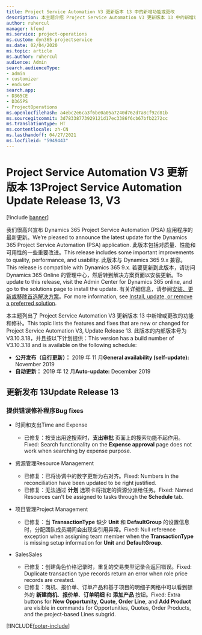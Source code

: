 ```yaml
---
title: Project Service Automation V3 更新版本 13 中的新增功能或更改
description: 本主题介绍 Project Service Automation V3 更新版本 13 中的新增功能。
author: ruhercul
manager: kfend
ms.service: project-operations
ms.custom: dyn365-projectservice
ms.date: 02/04/2020
ms.topic: article
ms.author: ruhercul
audience: Admin
search.audienceType:
- admin
- customizer
- enduser
search.app:
- D365CE
- D365PS
- ProjectOperations
ms.openlocfilehash: a4ebc2e6ca3f6be0a05a7240d762d7a8cf92d81b
ms.sourcegitcommit: 3d78338773929121d17ec3386f6cb67bfb2272cc
ms.translationtype: HT
ms.contentlocale: zh-CN
ms.lasthandoff: 04/27/2021
ms.locfileid: "5949443"
---
```

# <a name="project-service-automation-update-release-13-v3"></a><span data-ttu-id="6930a-103">Project Service Automation V3 更新版本 13</span><span class="sxs-lookup"><span data-stu-id="6930a-103">Project Service Automation Update Release 13, V3</span></span>

[!include [banner](../includes/psa-now-project-operations.md)]

<span data-ttu-id="6930a-104">我们很高兴宣布 Dynamics 365 Project Service Automation (PSA) 应用程序的最新更新。</span><span class="sxs-lookup"><span data-stu-id="6930a-104">We’re pleased to announce the latest update for the Dynamics 365 Project Service Automation (PSA) application.</span></span> <span data-ttu-id="6930a-105">此版本包括对质量、性能和可用性的一些重要改进。</span><span class="sxs-lookup"><span data-stu-id="6930a-105">This release includes some important improvements to quality, performance, and usability.</span></span> <span data-ttu-id="6930a-106">此版本与 Dynamics 365 9.x 兼容。</span><span class="sxs-lookup"><span data-stu-id="6930a-106">This release is compatible with Dynamics 365 9.x.</span></span> <span data-ttu-id="6930a-107">若要更新到此版本，请访问 Dynamics 365 Online 的管理中心，然后转到解决方案页面以安装更新。</span><span class="sxs-lookup"><span data-stu-id="6930a-107">To update to this release, visit the Admin Center for Dynamics 365 online, and go to the solutions page to install the update.</span></span> <span data-ttu-id="6930a-108">有关详细信息，请参阅[安装、更新或移除首选解决方案](/power-platform/admin/install-remove-preferred-solution)。</span><span class="sxs-lookup"><span data-stu-id="6930a-108">For more information, see [Install, update, or remove a preferred solution](/power-platform/admin/install-remove-preferred-solution).</span></span>

<span data-ttu-id="6930a-109">本主题列出了 Project Service Automation V3 更新版本 13 中新增或更改的功能和修补。</span><span class="sxs-lookup"><span data-stu-id="6930a-109">This topic lists the features and fixes that are new or changed for Project Service Automation V3, Update Release 13.</span></span> <span data-ttu-id="6930a-110">此版本的内部版本号为 V3.10.3.18，并且按以下计划提供：</span><span class="sxs-lookup"><span data-stu-id="6930a-110">This version has a build number of V3.10.3.18 and is available on the following schedule:</span></span>

- <span data-ttu-id="6930a-111">**公开发布（自行更新）：** 2019 年 11 月</span><span class="sxs-lookup"><span data-stu-id="6930a-111">**General availability (self-update):** November 2019</span></span>
- <span data-ttu-id="6930a-112">**自动更新：** 2019 年 12 月</span><span class="sxs-lookup"><span data-stu-id="6930a-112">**Auto-update:** December 2019</span></span>


## <a name="update-release-13"></a><span data-ttu-id="6930a-113">更新发布 13</span><span class="sxs-lookup"><span data-stu-id="6930a-113">Update Release 13</span></span> 

### <a name="bug-fixes"></a><span data-ttu-id="6930a-114">提供错误修补程序</span><span class="sxs-lookup"><span data-stu-id="6930a-114">Bug fixes</span></span>

- <span data-ttu-id="6930a-115">时间和支出</span><span class="sxs-lookup"><span data-stu-id="6930a-115">Time and Expense</span></span>

     - <span data-ttu-id="6930a-116">已修复：按支出用途搜索时，**支出审批** 页面上的搜索功能不起作用。</span><span class="sxs-lookup"><span data-stu-id="6930a-116">Fixed: Search functionality on the **Expense approval** page does not work when searching by expense purpose.</span></span>

- <span data-ttu-id="6930a-117">资源管理</span><span class="sxs-lookup"><span data-stu-id="6930a-117">Resource Management</span></span>

     - <span data-ttu-id="6930a-118">已修复：已将协调中的数字更新为右对齐。</span><span class="sxs-lookup"><span data-stu-id="6930a-118">Fixed: Numbers in the reconciliation have been updated to be right justified.</span></span>
     - <span data-ttu-id="6930a-119">已修复：无法通过 **计划** 选项卡将指定的资源分派给任务。</span><span class="sxs-lookup"><span data-stu-id="6930a-119">Fixed: Named Resources can't be assigned to tasks through the **Schedule** tab.</span></span>

- <span data-ttu-id="6930a-120">项目管理</span><span class="sxs-lookup"><span data-stu-id="6930a-120">Project Management</span></span>

     - <span data-ttu-id="6930a-121">已修复：当 **TransactionType** 缺少 **Unit** 和 **DefaultGroup** 的设置信息时，分配团队成员期间会出现空引用异常。</span><span class="sxs-lookup"><span data-stu-id="6930a-121">Fixed: Null reference exception when assigning team member when the **TransactionType** is missing setup information for **Unit** and **DefaultGroup**.</span></span>

- <span data-ttu-id="6930a-122">Sales</span><span class="sxs-lookup"><span data-stu-id="6930a-122">Sales</span></span>

     - <span data-ttu-id="6930a-123">已修复：创建角色价格记录时，重复的交易类型记录会返回错误。</span><span class="sxs-lookup"><span data-stu-id="6930a-123">Fixed: Duplicate transaction type records return an error when role price records are created.</span></span>
     - <span data-ttu-id="6930a-124">已修复：商机、报价单、订单产品和基于项目的明细子网格中可以看到额外的 **新建商机**、**报价单**、**订单明细** 和 **添加产品** 按钮。</span><span class="sxs-lookup"><span data-stu-id="6930a-124">Fixed: Extra buttons for **New Opportunity**, **Quote**, **Order Line**, and **Add Product** are visible in commands for Opportunities, Quotes, Order Products, and the project-based Lines subgrid.</span></span>




[!INCLUDE[footer-include](../includes/footer-banner.md)]